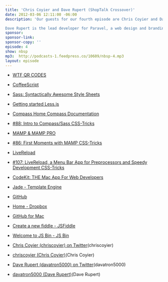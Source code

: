 ```yaml
---
title: 'Chris Coyier and Dave Rupert (ShopTalk Crossover)'
date: 2012-03-06 12:11:00 -06:00
description: 'Our guests for our fourth episode are Chris Coyier and Dave Rupert, the hosts of the popular web design podcast Shoptalk. Chris is well known for his prolific posts and screencasts at CSS-Tricks.com. He’s a designer for Wufoo.com, speaker on all things web.

Dave Rupert is the lead developer for Paravel, a web design and branding agency located in Austin, Texas.'
sponsor:
sponsor-link:
sponsor-copy: ''
episode: 4
show: nbsp
mp3:  http://podcasts-1.feedpress.co/10609/nbsp-4.mp3
layout: episode
---
```


* [WTF QR CODES](http://wtfqrcodes.com/)


* [CoffeeScript](http://coffeescript.org/)


* [Sass: Syntactically Awesome Style Sheets](http://sass-lang.com/)


* [Getting started Less.js](http://lesscss.org/)


* [Compass Home Compass Documentation](http://compass-style.org/)


* [#88: Intro to Compass/Sass CSS-Tricks](http://css-tricks.com/video-screencasts/88-intro-to-compass-sass/)


* [MAMP & MAMP PRO](http://www.mamp.info/en/)


* [#86: First Moments with MAMP CSS-Tricks](http://css-tricks.com/video-screencasts/86-mamp/)


* [LiveReload](http://livereload.com/)


* [#107: LiveReload, a Menu Bar App for Preprocessors and Speedy Development CSS-Tricks](http://css-tricks.com/video-screencasts/107-livereload/)


* [CodeKit: THE Mac App For Web Developers](http://incident57.com/codekit/)


* [Jade - Template Engine](http://jade-lang.com/)


* [GitHub](https://github.com/)


* [Home - Dropbox](http://db.tt/czHe7sK)


* [GitHub for Mac](http://mac.github.com/)


* [Create a new fiddle - JSFiddle](http://jsfiddle.net/)


* [Welcome to JS Bin - JS Bin](http://jsbin.com/welcome/1/edit)


* [Chris Coyier (chriscoyier) on Twitter](https://twitter.com/chriscoyier)(chriscoyier)


* [chriscoyier (Chris Coyier)](https://github.com/chriscoyier)(Chris Coyier)


* [Dave Rupert (davatron5000) on Twitter](https://twitter.com/davatron5000)(davatron5000)


* [davatron5000 (Dave Rupert)](https://github.com/davatron5000)(Dave Rupert)
